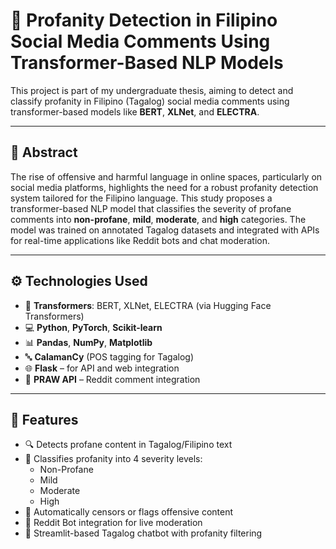 # 🚨 Profanity Detection in Filipino Social Media Comments Using Transformer-Based NLP Models

This project is part of my undergraduate thesis, aiming to detect and classify profanity in Filipino (Tagalog) social media comments using transformer-based models like **BERT**, **XLNet**, and **ELECTRA**.

---

## 📘 Abstract

The rise of offensive and harmful language in online spaces, particularly on social media platforms, highlights the need for a robust profanity detection system tailored for the Filipino language. This study proposes a transformer-based NLP model that classifies the severity of profane comments into **non-profane**, **mild**, **moderate**, and **high** categories. The model was trained on annotated Tagalog datasets and integrated with APIs for real-time applications like Reddit bots and chat moderation.

---

## ⚙️ Technologies Used

- 🧠 **Transformers**: BERT, XLNet, ELECTRA (via Hugging Face Transformers)
- 💻 **Python**, **PyTorch**, **Scikit-learn**
- 📊 **Pandas**, **NumPy**, **Matplotlib**
- 🔤 **CalamanCy** (POS tagging for Tagalog)
- 🌐 **Flask** – for API and web integration
- 📡 **PRAW API** – Reddit comment integration

---

## 🧪 Features

- 🔍 Detects profane content in Tagalog/Filipino text
- 🚨 Classifies profanity into 4 severity levels:
  - Non-Profane
  - Mild
  - Moderate
  - High
- 🧼 Automatically censors or flags offensive content
- 🤖 Reddit Bot integration for live moderation
- 💬 Streamlit-based Tagalog chatbot with profanity filtering

